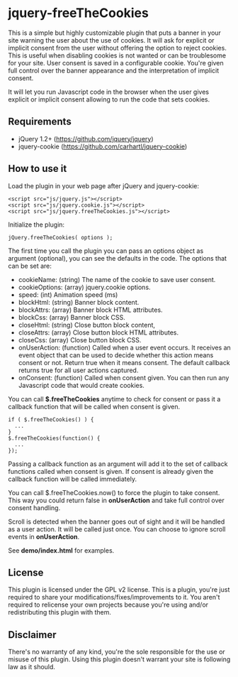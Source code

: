 jquery-freeTheCookies
=====================

This is a simple but highly customizable plugin that puts a banner in your site warning the user about the use of cookies. It will ask for explicit or implicit consent from the user without offering the option to reject cookies. This is useful when disabling cookies is not wanted or can be troublesome for your site. User consent is saved in a configurable cookie. You're given full control over the banner appearance and the interpretation of implicit consent.

It will let you run Javascript code in the browser when the user gives explicit or implicit consent allowing to run the code that sets cookies.

Requirements
------------

  + jQuery 1.2+ (https://github.com/jquery/jquery)
  + jquery-cookie (https://github.com/carhartl/jquery-cookie)

How to use it
-------------

Load the plugin in your web page after jQuery and jquery-cookie:
```
<script src="js/jquery.js"></script>
<script src="js/jquery.cookie.js"></script>
<script src="js/jquery.freeTheCookies.js"></script>
```

Initialize the plugin:
```
jQuery.freeTheCookies( options );
```

The first time you call the plugin you can pass an options object as argument (optional), you can see the defaults in the code. The options that can be set are:

  + cookieName: (string) The name of the cookie to save user consent.
  + cookieOptions: (array) jquery.cookie options.
  + speed: (int) Animation speed (ms)
  + blockHtml: (string) Banner block content.
  + blockAttrs: (array) Banner block HTML attributes.
  + blockCss: (array) Banner block CSS.
  + closeHtml: (string) Close button block content,
  + closeAttrs: (array) Close button block HTML attributes.
  + closeCss: (array) Close button block CSS.
  + onUserAction: (function) Called when a user event occurs. It receives an event object that can be used to decide whether this action means consent or not. Return true when it means consent. The default callback returns true for all user actions captured.
  + onConsent: (function) Called when consent given. You can then run any Javascript code that would create cookies.

You can call __$.freeTheCookies__ anytime to check for consent or pass it a callback function that will be called when consent is given.
```
if ( $.freeTheCookies() ) {
  ...
}
$.freeTheCookies(function() {
  ...
});
```

Passing a callback function as an argument will add it to the set of callback functions called when consent is given. If consent is already given the callback function will be called immediately.

You can call $.freeTheCookies.now() to force the plugin to take consent. This way you could return false in __onUserAction__ and take full control over consent handling.

Scroll is detected when the banner goes out of sight and it will be handled as a user action. It will be called just once. You can choose to ignore scroll events in __onUserAction__.

See __demo/index.html__ for examples.

License
-------

This plugin is licensed under the GPL v2 license. This is a plugin, you're just required to share your modifications/fixes/improvements to it. You aren't required to relicense your own projects because you're using and/or redistributing this plugin with them.

Disclaimer
----------

There's no warranty of any kind, you're the sole responsible for the use or misuse of this plugin. Using this plugin doesn't warrant your site is following law as it should.
